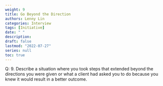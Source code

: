 ```yaml
---
weight: 9
title: Go Beyond the Direction
authors: Lenny Lin
categories: Interview
tags: [Initiative]
date: " "
description: 
draft: false
lastmod: "2022-07-27"
series: null
toc: true
---
```


Q: 9.  Describe a situation where you took steps that extended beyond the directions you were given or what a client had asked you to do because you knew it would result in a better outcome.

